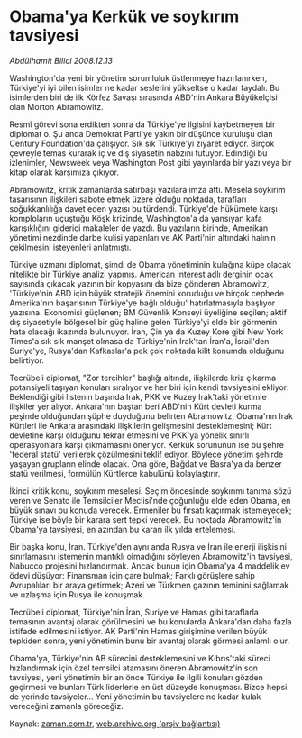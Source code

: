 # Obama'ya Kerkük ve soykırım tavsiyesi

*Abdülhamit Bilici 2008.12.13*

<tr><td class="metin" colspan="2" style="padding-top: 20px; padding-left: 5px; padding-right: 10px;">Washington'da yeni bir yönetim sorumluluk üstlenmeye hazırlanırken, Türkiye'yi iyi bilen isimler ne kadar seslerini yükseltse o kadar faydalı. Bu isimlerden biri de ilk Körfez Savaşı sırasında ABD'nin Ankara Büyükelçisi olan Morton Abramowitz.</td></tr><tr><td class="metin" colspan="2" style="padding-top: 20px; padding-left: 5px; padding-right: 10px;"><p>Resmî görevi sona erdikten sonra da Türkiye'ye ilgisini kaybetmeyen bir diplomat o. Şu anda Demokrat Parti'ye yakın bir düşünce kuruluşu olan Century Foundation'da çalışıyor. Sık sık Türkiye'yi ziyaret ediyor. Birçok çevreyle temas kurarak iç ve dış siyasetin nabzını tutuyor. Edindiği bu izlenimler, Newsweek veya Washington Post gibi yayınlarda bir yazı veya bir kitap olarak karşımıza çıkıyor. 
<p> Abramowitz, kritik zamanlarda satırbaşı yazılara imza attı. Mesela soykırım tasarısının ilişkileri sabote etmek üzere olduğu noktada, tarafları soğukkanlılığa davet eden yazısı bu türdendi. Türkiye'de hükümete karşı komploların uçuştuğu Köşk krizinde, Washington'a da yansıyan kafa karışıklığını giderici makaleler de yazdı. Bu yazıların birinde, Amerikan yönetimi nezdinde darbe kulisi yapanları ve AK Parti'nin altındaki halının çekilmesini isteyenleri anlatmıştı. 
<p> Türkiye uzmanı diplomat, şimdi de Obama yönetiminin kulağına küpe olacak nitelikte bir Türkiye analizi yapmış. American Interest adlı derginin ocak sayısında çıkacak yazının bir kopyasını da bize gönderen Abramowitz, 'Türkiye'nin ABD için büyük stratejik önemini koruduğu ve birçok cephede Amerika'nın başarısının Türkiye'ye bağlı olduğu' hatırlatmasıyla başlıyor yazısına. Ekonomisi güçlenen; BM Güvenlik Konseyi üyeliğine seçilen; aktif dış siyasetiyle bölgesel bir güç haline gelen Türkiye'yi elde bir görmenin hata olacağı ikazında bulunuyor. İran, Çin ya da Kuzey Kore gibi New York Times'a sık sık manşet olmasa da Türkiye'nin Irak'tan İran'a, İsrail'den Suriye'ye, Rusya'dan Kafkaslar'a pek çok noktada kilit konumda olduğunu belirtiyor. 
<p> Tecrübeli diplomat, "Zor tercihler" başlığı altında, ilişkilerde kriz çıkarma potansiyeli taşıyan konuları sıralıyor ve her biri için kendi tavsiyesini ekliyor: Beklendiği gibi listenin başında Irak, PKK ve Kuzey Irak'taki yönetimle ilişkiler yer alıyor. Ankara'nın baştan beri ABD'nin Kürt devleti kurma peşinde olduğundan şüphe duyduğunu belirten Abramowitz, Obama'nın Irak Kürtleri ile Ankara arasındaki ilişkilerin gelişmesini desteklemesini; Kürt devletine karşı olduğunu tekrar etmesini ve PKK'ya yönelik sınırlı operasyonlara karşı çıkmamasını öneriyor. Kerkük sorununun ise bu şehre 'federal statü' verilerek çözülmesini teklif ediyor. Böylece yönetim şehirde yaşayan grupların elinde olacak. Ona göre, Bağdat ve Basra'ya da benzer statü verilmesi, formülün Kürtlerce kabulünü kolaylaştırır. 
<p> İkinci kritik konu, soykırım meselesi. Seçim öncesinde soykırımı tanıma sözü veren ve Senato ile Temsilciler Meclisi'nde çoğunluğu elde eden Obama, en büyük sınavı bu konuda verecek. Ermeniler bu fırsatı kaçırmak istemeyecek; Türkiye ise böyle bir karara sert tepki verecek. Bu noktada Abramowitz'in Obama'ya tavsiyesi, en azından bu kararı ilk yılda ertelemesi. 
<p> Bir başka konu, İran. Türkiye'den aynı anda Rusya ve İran ile enerji ilişkisini sınırlamasını istemenin mantıklı olmadığını söyleyen Abramowitz'in tavsiyesi, Nabucco projesini hızlandırmak. Ancak bunun için Obama'ya 4 maddelik ev ödevi düşüyor: Finansman için çare bulmak; Farklı görüşlere sahip Avrupalıları bir araya getirmek; Azeri ve Türkmen gazının teminini sağlamak ve uzlaşma için Rusya ile konuşmak. 
<p> Tecrübeli diplomat, Türkiye'nin İran, Suriye ve Hamas gibi taraflarla temasının avantaj olarak görülmesini ve bu konularda Ankara'dan daha fazla istifade edilmesini istiyor. AK Parti'nin Hamas girişimine verilen büyük tepkiden sonra, yeni yönetimin bunu bir avantaj olarak görmesi anlamlı olur. 
<p> Obama'ya, Türkiye'nin AB sürecini desteklemesini ve Kıbrıs'taki süreci hızlandırmak için özel temsilci atamasını öneren Abramowitz'in son tavsiyesi, yeni yönetimin bir an önce Türkiye ile ilgili konuları gözden geçirmesi ve bunları Türk liderlerle en üst düzeyde konuşması. Bizce hepsi de yerinde tavsiyeler... Yeni yönetimin bu tavsiyelere ne kadar kulak vereceğini zamanla göreceğiz.<br/></p></p></p></p></p></p></p></p></td></tr>

Kaynak: [zaman.com.tr](http://zaman.com.tr/yazar.do?yazino=769839), [web.archive.org (arşiv bağlantısı)](http://web.archive.org/web/20081220134500/http://zaman.com.tr:80/yazar.do?yazino=769839)
